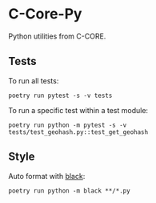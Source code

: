 # C-Core-Py
Python utilities from C-CORE.

## Tests
To run all tests:
```
poetry run pytest -s -v tests
```

To run a specific test within a test module:
```
poetry run python -m pytest -s -v tests/test_geohash.py::test_get_geohash
```

## Style
Auto format with [black](https://github.com/psf/black):
```
poetry run python -m black **/*.py
```
